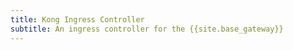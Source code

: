 ```yaml
---
title: Kong Ingress Controller
subtitle: An ingress controller for the {{site.base_gateway}}
---
```

